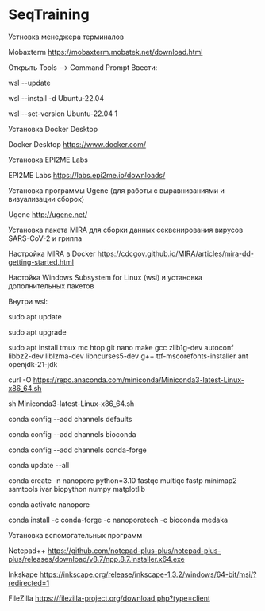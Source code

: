 # SeqTraining

Устновка менеджера терминалов

Mobaxterm
https://mobaxterm.mobatek.net/download.html

Открыть Tools --> Command Prompt
Ввести:

wsl --update

wsl --install -d Ubuntu-22.04

wsl --set-version Ubuntu-22.04 1


Установка Docker Desktop

Docker Desktop
https://www.docker.com/

Установка EPI2ME Labs

EPI2ME Labs
https://labs.epi2me.io/downloads/

Установка программы Ugene (для работы с выравниваниями и визуализации сборок)

Ugene
http://ugene.net/


Установка пакета MIRA для сборки данных секвенирования вирусов SARS-CoV-2 и гриппа

Настройка MIRA в Docker
https://cdcgov.github.io/MIRA/articles/mira-dd-getting-started.html

Настойка Windows Subsystem for Linux (wsl) и установка дополнительных пакетов

Внутри wsl:

sudo apt update

sudo apt upgrade

sudo apt install tmux mc htop git nano make gcc zlib1g-dev autoconf libbz2-dev liblzma-dev libncurses5-dev g++ ttf-mscorefonts-installer ant openjdk-21-jdk

curl -O https://repo.anaconda.com/miniconda/Miniconda3-latest-Linux-x86_64.sh 

sh Miniconda3-latest-Linux-x86_64.sh

conda config --add channels defaults

conda config --add channels bioconda

conda config --add channels conda-forge

conda update --all

conda create -n nanopore python=3.10 fastqc multiqc fastp minimap2 samtools ivar biopython numpy matplotlib

conda activate nanopore

conda install -c conda-forge -c nanoporetech -c bioconda medaka



Установка вспомогательных программ

Notepad++
https://github.com/notepad-plus-plus/notepad-plus-plus/releases/download/v8.7/npp.8.7.Installer.x64.exe


Inkskape
https://inkscape.org/release/inkscape-1.3.2/windows/64-bit/msi/?redirected=1


FileZilla
https://filezilla-project.org/download.php?type=client
